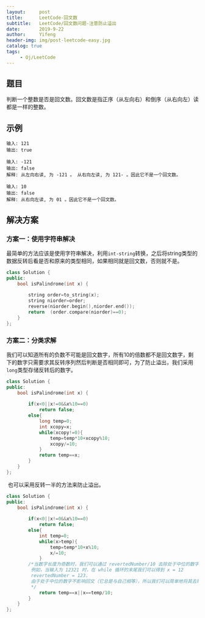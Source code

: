 ```yaml
---
layout:     post
title:      LeetCode-回文数
subtitle:   LeetCode/回文数问题-注意防止溢出
date:       2019-9-22
author:     Yifeng
header-img: img/post-leetcode-easy.jpg
catalog: true
tags:
     - Oj/LeetCode
---
```




## 题目

判断一个整数是否是回文数。回文数是指正序（从左向右）和倒序（从右向左）读都是一样的整数。



## 示例

```
输入: 121
输出: true

输入: -121
输出: false
解释: 从左向右读, 为 -121 。 从右向左读, 为 121- 。因此它不是一个回文数。

输入: 10
输出: false
解释: 从右向左读, 为 01 。因此它不是一个回文数。
```



## 解决方案



### 方案一：使用字符串解决

​    最简单的方法应该是使用字符串解决，利用`int-string`转换，之后将string类型的数据反转后看是否和原来的类型相同，如果相同就是回文数，否则就不是。

```c++
class Solution {
public:
    bool isPalindrome(int x) {
      
        string order=to_string(x);
        string niorder=order;
        reverse(niorder.begin(),niorder.end());
        return  (order.compare(niorder)==0);
    }
};
```



### 方案二：分类求解

​     我们可以知道所有的负数不可能是回文数字，所有10的倍数都不是回文数字，剩下的数字只需要求其反转序列然后判断是否相同即可，为了防止溢出，我们采用`long`类型存储反转后的数字。

```c++
class Solution {
public:
    bool isPalindrome(int x) {
      
        if(x<0||x!=0&&x%10==0)
            return false;
        else{
            long temp=0;
            int xcopy=x;
            while(xcopy!=0){
                temp=temp*10+xcopy%10;
                xcopy/=10;
            }
            return temp==x;
        }
    }
};
```

​     也可以采用反转一半的方法来防止溢出。

```c++
class Solution {
public:
    bool isPalindrome(int x) {
      
        if(x<0||x!=0&&x%10==0)
            return false;
        else{
            int temp=0;
            while(x>temp){
                temp=temp*10+x%10;
                x/=10;
            }
        /*当数字长度为奇数时，我们可以通过 revertedNumber/10 去除处于中位的数字。
         例如，当输入为 12321 时，在 while 循环的末尾我们可以得到 x = 12
         revertedNumber = 123，
         由于处于中位的数字不影响回文（它总是与自己相等），所以我们可以简单地将其去除。
         */
            return temp==x||x==temp/10;
        }
    }
};
```



   